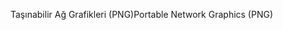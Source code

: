 <span data-ttu-id="e9cf5-101">Taşınabilir Ağ Grafikleri (PNG)</span><span class="sxs-lookup"><span data-stu-id="e9cf5-101">Portable Network Graphics (PNG)</span></span>